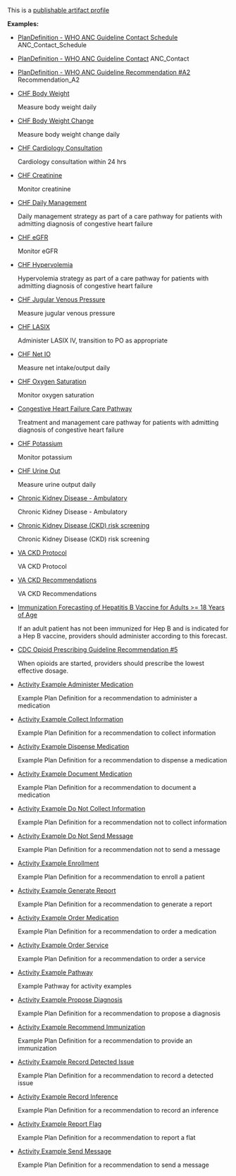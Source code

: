 This is a [publishable artifact profile](profiles.html#artifact-profiles)

**Examples:**

*   [PlanDefinition - WHO ANC Guideline Contact Schedule](PlanDefinition-anc-contact-schedule.html) ANC\_Contact\_Schedule
*   [PlanDefinition - WHO ANC Guideline Contact](PlanDefinition-anc-contact.html) ANC\_Contact
*   [PlanDefinition - WHO ANC Guideline Recommendation #A2](PlanDefinition-anc-recommendation-a2.html) Recommendation\_A2
*   [CHF Body Weight](PlanDefinition-chf-bodyweight.html)

    Measure body weight daily

*   [CHF Body Weight Change](PlanDefinition-chf-bodyweight-change.html)

    Measure body weight change daily

*   [CHF Cardiology Consultation](PlanDefinition-chf-cardiology-consultation.html)

    Cardiology consultation within 24 hrs

*   [CHF Creatinine](PlanDefinition-chf-creatinine.html)

    Monitor creatinine

*   [CHF Daily Management](PlanDefinition-chf-daily-management.html)

    Daily management strategy as part of a care pathway for patients with admitting diagnosis of congestive heart failure

*   [CHF eGFR](PlanDefinition-chf-egfr.html)

    Monitor eGFR

*   [CHF Hypervolemia](PlanDefinition-chf-hypervolemia.html)

    Hypervolemia strategy as part of a care pathway for patients with admitting diagnosis of congestive heart failure

*   [CHF Jugular Venous Pressure](PlanDefinition-chf-jvp.html)

    Measure jugular venous pressure

*   [CHF LASIX](PlanDefinition-chf-lasix.html)

    Administer LASIX IV, transition to PO as appropriate

*   [CHF Net IO](PlanDefinition-chf-net-io.html)

    Measure net intake/output daily

*   [CHF Oxygen Saturation](PlanDefinition-chf-o2-sat.html)

    Monitor oxygen saturation

*   [Congestive Heart Failure Care Pathway](PlanDefinition-chf-pathway.html)

    Treatment and management care pathway for patients with admitting diagnosis of congestive heart failure

*   [CHF Potassium](PlanDefinition-chf-potassium.html)

    Monitor potassium

*   [CHF Urine Out](PlanDefinition-chf-urine-out.html)

    Measure urine output daily

*   [Chronic Kidney Disease - Ambulatory](PlanDefinition-cc-cpg-plan-ckd.html)

    Chronic Kidney Disease - Ambulatory

*   [Chronic Kidney Disease (CKD) risk screening](PlanDefinition-ckd-risk-screening.html)

    Chronic Kidney Disease (CKD) risk screening

*   [VA CKD Protocol](PlanDefinition-va-ckd-protocol.html)

    VA CKD Protocol

*   [VA CKD Recommendations](PlanDefinition-va-ckd-recommendations.html)

    VA CKD Recommendations

*   [Immunization Forecasting of Hepatitis B Vaccine for Adults >= 18 Years of Age](PlanDefinition-HepBAdultForecasting.html)

    If an adult patient has not been immunized for Hep B and is indicated for a Hep B vaccine, providers should administer according to this forecast.

*   [CDC Opioid Prescribing Guideline Recommendation #5](PlanDefinition-opioidcds-r4-recommendation-05.html)

    When opioids are started, providers should prescribe the lowest effective dosage.

*   [Activity Example Administer Medication](PlanDefinition-activity-example-administermedication.html)

    Example Plan Definition for a recommendation to administer a medication

*   [Activity Example Collect Information](PlanDefinition-activity-example-collectinformation.html)

    Example Plan Definition for a recommendation to collect information

*   [Activity Example Dispense Medication](PlanDefinition-activity-example-dispensemedication.html)

    Example Plan Definition for a recommendation to dispense a medication

*   [Activity Example Document Medication](PlanDefinition-activity-example-documentmedication.html)

    Example Plan Definition for a recommendation to document a medication

*   [Activity Example Do Not Collect Information](PlanDefinition-activity-example-donotcollectinformation.html)

    Example Plan Definition for a recommendation not to collect information

*   [Activity Example Do Not Send Message](PlanDefinition-activity-example-donotsendmessage.html)

    Example Plan Definition for a recommendation not to send a message

*   [Activity Example Enrollment](PlanDefinition-activity-example-enrollment.html)

    Example Plan Definition for a recommendation to enroll a patient

*   [Activity Example Generate Report](PlanDefinition-activity-example-generatereport.html)

    Example Plan Definition for a recommendation to generate a report

*   [Activity Example Order Medication](PlanDefinition-activity-example-ordermedication.html)

    Example Plan Definition for a recommendation to order a medication

*   [Activity Example Order Service](PlanDefinition-activity-example-orderservice.html)

    Example Plan Definition for a recommendation to order a service

*   [Activity Example Pathway](PlanDefinition-activity-example-pathway.html)

    Example Pathway for activity examples

*   [Activity Example Propose Diagnosis](PlanDefinition-activity-example-proposediagnosis.html)

    Example Plan Definition for a recommendation to propose a diagnosis

*   [Activity Example Recommend Immunization](PlanDefinition-activity-example-recommendimmunization.html)

    Example Plan Definition for a recommendation to provide an immunization

*   [Activity Example Record Detected Issue](PlanDefinition-activity-example-recorddetectedissue.html)

    Example Plan Definition for a recommendation to record a detected issue

*   [Activity Example Record Inference](PlanDefinition-activity-example-recordinference.html)

    Example Plan Definition for a recommendation to record an inference

*   [Activity Example Report Flag](PlanDefinition-activity-example-reportflag.html)

    Example Plan Definition for a recommendation to report a flat

*   [Activity Example Send Message](PlanDefinition-activity-example-sendmessage.html)

    Example Plan Definition for a recommendation to send a message